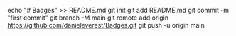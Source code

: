 echo "# Badges" >> README.md
git init
git add README.md
git commit -m "first commit"
git branch -M main
git remote add origin https://github.com/danieleverest/Badges.git
git push -u origin main
